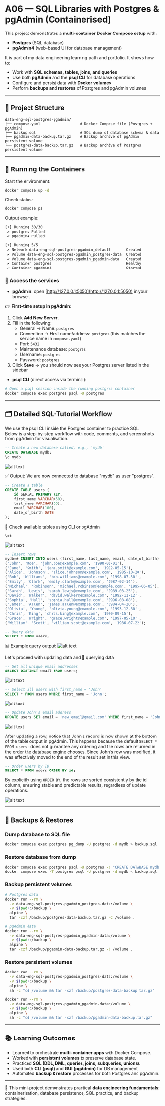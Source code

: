# A06 — SQL Libraries with Postgres & pgAdmin (Containerised)

This project demonstrates a **multi-container Docker Compose setup** with:
- **Postgres** (SQL database)
- **pgAdmin4** (web-based UI for database management)

It is part of my data engineering learning path and portfolio. It shows how to:
- Work with **SQL schemas, tables, joins, and queries**
- Use both **pgAdmin** and the **psql CLI** for database operations
- Configure and persist data with **Docker volumes**
- Perform **backups and restores** of Postgres and pgAdmin volumes

---

## 🚀 Project Structure

```
data-eng-sql-postgres-pgadmin/
├── compose.yaml                  # Docker Compose file (Postgres + pgAdmin)
├── backup.sql                    # SQL dump of database schema & data 
├── pgadmin-data-backup.tar.gz    # Backup archive of pgAdmin persistent volume
└── postgres-data-backup.tar.gz   # Backup archive of Postgres persistent volume
```

---

## 🐳 Running the Containers

Start the environment:

```bash
docker compose up -d
```

Check status:

```bash
docker compose ps
```

Output example:

```bash
[+] Running 30/30
 ✔ postgres Pulled                                                        38.3s
 ✔ pgadmin4 Pulled                                                        42.4s

[+] Running 5/5
 ✔ Network data-eng-sql-postgres-pgadmin_default       Created             0.1s
 ✔ Volume data-eng-sql-postgres-pgadmin_postgres-data  Created             0.0s
 ✔ Volume data-eng-sql-postgres-pgadmin_pgadmin-data   Created             0.0s
 ✔ Container postgres                                  Healthy            11.8s
 ✔ Container pgadmin4                                  Started            11.4s

```


### 🔑 Access the services

- **pgAdmin**: open [http://127.0.0.1:5050](http://127.0.0.1:5050) in your browser.  

👉 **First-time setup in pgAdmin**:  

1. Click **Add New Server**.  
2. Fill in the following:  
   - General → Name: `postgres`  
   - Connection → Host name/address: `postgres` (this matches the service name in `compose.yaml`)  
   - Port: `5432`  
   - Maintenance database: `postgres`  
   - Username: `postgres`  
   - Password: `postgres`  
3. Click **Save** → you should now see your Postgres server listed in the sidebar.  



- **psql CLI** (direct access via terminal):  

```bash
# Open a psql session inside the running postgres container
docker compose exec postgres psql -U postgres
```
---

## 🗂️ Detailed SQL-Tutorial Workflow

We use the psql CLI inside the Postgres container to practice SQL.  
Below is a step-by-step workflow with code, comments, and screenshots from pgAdmin for visualisation.

```sql
-- Create a new database called, e.g., 'mydb'
CREATE DATABASE mydb;
\c mydb
```
![alt text](images4READme/01-create-db.png)

✅ Output: We are now connected to database "mydb" as user "postgres".

```sql
-- Create a table
CREATE TABLE users (
    id SERIAL PRIMARY KEY,
    first_name VARCHAR(50),
    last_name VARCHAR(50),
    email VARCHAR(100),
    date_of_birth DATE
);
```
🔎 Check available tables using CLI or pgAdmin 

```sql
\dt
```
![alt text](images4READme/02-check-tables.png)



```sql
-- Insert rows
mydb=# INSERT INTO users (first_name, last_name, email, date_of_birth) VALUES
('John', 'Doe', 'john.doe@example.com', '1990-01-01'),
('Jane', 'Smith', 'jane.smith@example.com', '1992-05-15'),
('Alice', 'Johnson', 'alice.johnson@example.com', '1985-10-20'),
('Bob', 'Williams', 'bob.williams@example.com', '1998-07-30'),
('Emily', 'Clark', 'emily.clark@example.com', '1987-02-14'),
('Michael', 'Robinson', 'michael.robinson@example.com', '1995-06-05'),
('Sarah', 'Lewis', 'sarah.lewis@example.com', '1989-03-25'),
('David', 'Walker', 'david.walker@example.com', '1992-11-12'),
('Sophia', 'Hall', 'sophia.hall@example.com', '1996-08-08'),
('James', 'Allen', 'james.allen@example.com', '1984-04-20'),
('Olivia', 'Young', 'olivia.young@example.com', '1993-12-30'),
('Chris', 'King', 'chris.king@example.com', '1990-09-15'),
('Grace', 'Wright', 'grace.wright@example.com', '1997-05-10'),
('William', 'Scott', 'william.scott@example.com', '1986-07-22');

-- Query data
SELECT * FROM users;
```
📊 Example query output:
![alt text](images4READme/03-query-users.png)

Let's proceed with updating data and 🔎 querying data

```sql
-- Get all unique email addresses
SELECT DISTINCT email FROM users;
```
![alt text](images4READme/04-distinct-emails.png)

```sql
-- Select all users with first_name = 'John'
SELECT * FROM users WHERE first_name = 'John';
```
![alt text](images4READme/05-users-john.png)

```sql
-- Update John's email address
UPDATE users SET email = 'new_email@gmail.com' WHERE first_name = 'John';
```
![alt text](images4READme/06-update-john.png)

After updating a row, notice that John's record is now shown at the bottom of the table output in pgAdmin. This happens because the default `SELECT * FROM users;` does not guarantee any ordering and the rows are returned in the order the database engine chooses. Since John's row was modified, it was effectively moved to the end of the result set in this view.

```sql
-- Order users by ID
SELECT * FROM users ORDER BY id;
```
By explicitly using `ORDER BY`, the rows are sorted consistently by the id column, ensuring stable and predictable results, regardless of update operations.

![alt text](images4READme/07-users-ordered.png)







---

## 💾 Backups & Restores

### Dump database to SQL file
```bash
docker compose exec postgres pg_dump -U postgres -d mydb > backup.sql
```

### Restore database from dump
```bash
docker compose exec postgres psql -U postgres -c "CREATE DATABASE mydb;"
docker compose exec -T postgres psql -U postgres -d mydb < backup.sql
```

### Backup persistent volumes
```bash
# Postgres data
docker run --rm \
  -v data-eng-sql-postgres-pgadmin_postgres-data:/volume \
  -v $(pwd):/backup \
  alpine \
  tar -czf /backup/postgres-data-backup.tar.gz -C /volume .

# pgAdmin data
docker run --rm \
  -v data-eng-sql-postgres-pgadmin_pgadmin-data:/volume \
  -v $(pwd):/backup \
  alpine \
  tar -czf /backup/pgadmin-data-backup.tar.gz -C /volume .
```

### Restore persistent volumes
```bash
docker run --rm \
  -v data-eng-sql-postgres-pgadmin_postgres-data:/volume \
  -v $(pwd):/backup \
  alpine \
  sh -c "cd /volume && tar -xzf /backup/postgres-data-backup.tar.gz"

docker run --rm \
  -v data-eng-sql-postgres-pgadmin_pgadmin-data:/volume \
  -v $(pwd):/backup \
  alpine \
  sh -c "cd /volume && tar -xzf /backup/pgadmin-data-backup.tar.gz"
```

---

## 📚 Learning Outcomes

- Learned to orchestrate **multi-container apps** with Docker Compose.
- Worked with **persistent volumes** to preserve database state.
- Practiced **SQL (DDL, DML, queries, joins, subqueries, unions)**.
- Used both **CLI (psql)** and **GUI (pgAdmin)** for DB management.
- Automated **backup & restore** processes for both Postgres and pgAdmin.

---

📌 This mini-project demonstrates practical **data engineering fundamentals**: containerisation, database persistence, SQL practice, and backup strategies.
